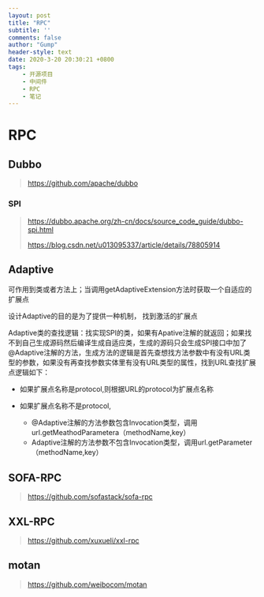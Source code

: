 ```yaml
---
layout: post
title: "RPC"
subtitle: ''
comments: false
author: "Gump"
header-style: text
date: 2020-3-20 20:30:21 +0800
tags:
    - 开源项目 
    - 中间件
    - RPC
    - 笔记
---
```


# RPC

## Dubbo

> https://github.com/apache/dubbo

### SPI

> https://dubbo.apache.org/zh-cn/docs/source_code_guide/dubbo-spi.html
>
> https://blog.csdn.net/u013095337/article/details/78805914

## Adaptive

可作用到类或者方法上；当调用getAdaptiveExtension方法时获取一个自适应的扩展点

设计Adaptive的目的是为了提供一种机制， 找到激活的扩展点

Adaptive类的查找逻辑：找实现SPI的类，如果有Apative注解的就返回；如果找不到自己生成源码然后编译生成自适应类，生成的源码只会生成SPI接口中加了@Adaptive注解的方法，生成方法的逻辑是首先查想找方法参数中有没有URL类型的参数，如果没有再查找参数实体里有没有URL类型的属性，找到URL查找扩展点逻辑如下：

- 如果扩展点名称是protocol,则根据URL的protocol为扩展点名称

- 如果扩展点名称不是protocol,

  -   @Adaptive注解的方法参数包含Invocation类型，调用url.getMeathodParametera（methodName,key）
  - Adaptive注解的方法参数不包含Invocation类型，调用url.getParameter（methodName,key）

## SOFA-RPC

> https://github.com/sofastack/sofa-rpc

## XXL-RPC

> https://github.com/xuxueli/xxl-rpc

## motan

> https://github.com/weibocom/motan